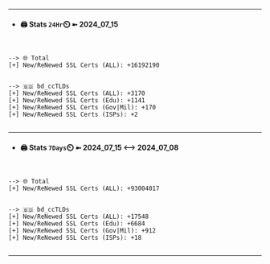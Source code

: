 

---
- #### 🖨️ **Stats** `24Hr`⏲️ ➼ 2024_07_15
```console


--> 🌐 Total
[+] New/ReNewed SSL Certs (ALL): +16192190


--> 🇧🇩 bd_ccTLDs
[+] New/ReNewed SSL Certs (ALL): +3170
[+] New/ReNewed SSL Certs (Edu): +1141
[+] New/ReNewed SSL Certs (Gov|Mil): +170
[+] New/ReNewed SSL Certs (ISPs): +2


```

---
- #### 🖨️ **Stats** `7Days`⏲️ ➼ 2024_07_15 <--> 2024_07_08
```console


--> 🌐 Total
[+] New/ReNewed SSL Certs (ALL): +93004017


--> 🇧🇩 bd_ccTLDs
[+] New/ReNewed SSL Certs (ALL): +17548
[+] New/ReNewed SSL Certs (Edu): +6684
[+] New/ReNewed SSL Certs (Gov|Mil): +912
[+] New/ReNewed SSL Certs (ISPs): +18


```

---

